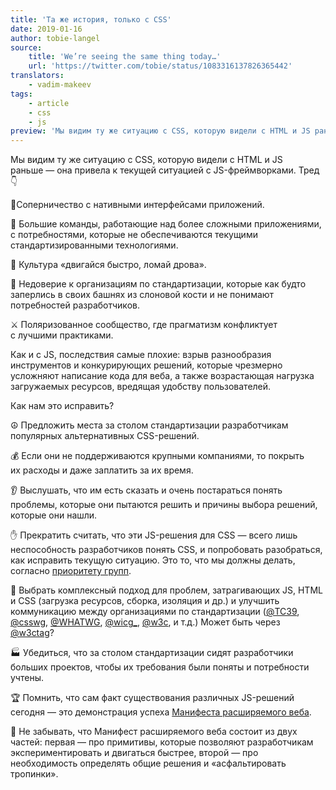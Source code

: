 ```yaml
---
title: 'Та же история, только с CSS'
date: 2019-01-16
author: tobie-langel
source:
    title: 'We’re seeing the same thing today…'
    url: 'https://twitter.com/tobie/status/1083316137826365442'
translators:
    - vadim-makeev
tags:
    - article
    - css
    - js
preview: 'Мы видим ту же ситуацию с CSS, которую видели с HTML и JS раньше — она привела к текущей ситуацией с JS-фреймворками. Как и с JS, последствия самые плохие: взрыв разнообразия инструментов и конкурирующих решений, которые чрезмерно усложняют написание кода для веба, а также возрастающая нагрузка загружаемых ресурсов, вредящая удобству пользователей.'
---
```


Мы видим ту же ситуацию с CSS, которую видели с HTML и JS раньше — она привела к текущей ситуацией с JS-фреймворками. Тред 👇

📱Соперничество с нативными интерфейсами приложений.

🐘 Большие команды, работающие над более сложными приложениями, с потребностями, которые не обеспечиваются текущими стандартизированными технологиями.

🚀 Культура «двигайся быстро, ломай дрова».

🏰 Недоверие к организациям по стандартизации, которые как будто заперлись в своих башнях из слоновой кости и не понимают потребностей разработчиков.

⚔️ Поляризованное сообщество, где прагматизм конфликтует с лучшими практиками.

Как и с JS, последствия самые плохие: взрыв разнообразия инструментов и конкурирующих решений, которые чрезмерно усложняют написание кода для веба, а также возрастающая нагрузка загружаемых ресурсов, вредящая удобству пользователей.

Как нам это исправить?

☮️ Предложить места за столом стандартизации разработчикам популярных альтернативных CSS-решений.

💰 Если они не поддерживаются крупными компаниями, то покрыть их расходы и даже заплатить за их время.

👂 Выслушать, что им есть сказать и очень постараться понять проблемы, которые они пытаются решить и причины выбора решений, которые они нашли.

✋ Прекратить считать, что эти JS-решения для CSS — всего лишь неспособность разработчиков понять CSS, и попробовать разобраться, как исправить текущую ситуацию. Это то, что мы должны делать, согласно [приоритету групп](https://www.w3.org/TR/html-design-principles/#priority-of-constituencies).

🤝 Выбрать комплексный подход для проблем, затрагивающих JS, HTML и CSS (загрузка ресурсов, сборка, изоляция и др.) и улучшить коммуникацию между организациями по стандартизации ([@TC39](https://twitter.com/TC39), [@csswg](https://twitter.com/csswg), [@WHATWG](https://twitter.com/WHATWG), [@wicg_](https://twitter.com/wicg_), [@w3c](https://twitter.com/w3c), и т.д.) Может быть через [@w3ctag](https://twitter.com/w3ctag)?

🏭 Убедиться, что за столом стандартизации сидят разработчики больших проектов, чтобы их требования были поняты и потребности учтены.

🏆 Помнить, что сам факт существования различных JS-решений сегодня — это демонстрация успеха [Манифеста расширяемого веба](https://github.com/extensibleweb/manifesto).

🐄 Не забывать, что Манифест расширяемого веба состоит из двух частей: первая — про примитивы, которые позволяют разработчикам экспериментировать и двигаться быстрее, второй — про необходимость определять общие решения и «асфальтировать тропинки».
